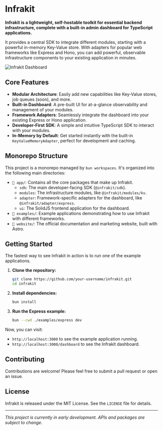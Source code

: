 # Infrakit

**Infrakit is a lightweight, self-hostable toolkit for essential backend infrastructure, complete with a built-in admin dashboard for TypeScript applications.**

It provides a central SDK to integrate different modules, starting with a powerful in-memory Key-Value store. With adapters for popular web frameworks like Express and Hono, you can add powerful, observable infrastructure components to your existing application in minutes.

![Infrakit Dashboard](https://infrakit.dev/hero-image.png) <!--- Replace with an actual hero image URL -->

## Core Features

-   **Modular Architecture**: Easily add new capabilities like Key-Value stores, job queues (soon), and more.
-   **Built-in Dashboard**: A pre-built UI for at-a-glance observability and management of your modules.
-   **Framework Adapters**: Seamlessly integrate the dashboard into your existing Express or Hono application.
-   **Developer-First SDK**: A simple and intuitive TypeScript SDK to interact with your modules.
-   **In-Memory by Default**: Get started instantly with the built-in `KeyValueMemoryAdapter`, perfect for development and caching.

## Monorepo Structure

This project is a monorepo managed by `bun workspaces`. It's organized into the following main directories:

-   `📂 app/`: Contains all the core packages that make up Infrakit.
    -   `sdk`: The main developer-facing SDK (`@infrakit/sdk`).
    -   `modules`: The infrastructure modules, like `@infrakit/modules/kv`.
    -   `adapter`: Framework-specific adapters for the dashboard, like `@infrakit/adapter/express`.
    -   `ui`: The SolidJS frontend application for the dashboard.
-   `📂 examples/`: Example applications demonstrating how to use Infrakit with different frameworks.
-   `📂 website/`: The official documentation and marketing website, built with Astro.

## Getting Started

The fastest way to see Infrakit in action is to run one of the example applications.

1.  **Clone the repository:**
    ```sh
    git clone https://github.com/your-username/infrakit.git
    cd infrakit
    ```

2.  **Install dependencies:**
    ```sh
    bun install
    ```

3.  **Run the Express example:**
    ```sh
    bun --cwd ./examples/express dev
    ```

Now, you can visit:
-   `http://localhost:3000` to see the example application running.
-   `http://localhost:3000/dashboard` to see the Infrakit dashboard.

## Contributing

Contributions are welcome! Please feel free to submit a pull request or open an issue.

## License

Infrakit is released under the MIT License. See the `LICENSE` file for details.

---

*This project is currently in early development. APIs and packages are subject to change.*
